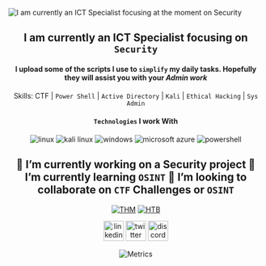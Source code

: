 
![I am currently an ICT Specialist focusing at the moment on Security ](https://user-images.githubusercontent.com/6078108/132122845-525108e2-0ecf-4591-9daa-2d829d0a5df5.png)
<div align="center"> 

 ## I am currently an ICT Specialist focusing on `Security`


#### I upload some of the scripts I use to `simplify` my daily tasks. Hopefully they will assist you with your *Admin work*

Skills: CTF | `Power Shell` | `Active Directory` | `Kali` | `Ethical Hacking` | `Sys Admin`
 
#### `Technologies` I work With


![linux](https://img.shields.io/badge/Linux-FCC624?style=for-the-badge&logo=linux&logoColor=black)
![kali linux](https://img.shields.io/badge/Kali_Linux-557C94?style=for-the-badge&logo=kali-linux&logoColor=white)
![windows](https://img.shields.io/badge/Windows-0078D6?style=for-the-badge&logo=windows&logoColor=white)
![microsoft azure](https://img.shields.io/badge/microsoft%20azure-0089D6?style=for-the-badge&logo=microsoft-azure&logoColor=white)
![powershell](https://img.shields.io/badge/PowerShell-5391FE?style=for-the-badge&logo=PowerShell&logoColor=white)
 



🔭 I’m currently working on a Security project 🌱 I’m currently learning `OSINT` 👯 I’m looking to collaborate on `CTF` Challenges or `OSINT`
------------------------------------------------------------------------------

[<img src='https://user-images.githubusercontent.com/6078108/132119235-1b7fcf0d-fd5d-447b-870b-05d5d8c7cb45.png' alt='THM'>](https://tryhackme.com/p/cry0g3nix)
[<img src='https://user-images.githubusercontent.com/6078108/132130720-e15a923c-80f4-4b3c-addf-f6b73c3c5474.png' alt='HTB'>](https://app.hackthebox.eu/profile/62390)


[<img src='https://cdn.jsdelivr.net/npm/simple-icons@3.0.1/icons/linkedin.svg' alt="linkedin" height='40'>](https://linkedin.com/arimoyal)
[<img src='https://cdn.jsdelivr.net/npm/simple-icons@3.0.1/icons/twitter.svg' alt='twitter' height='40'>](https://twitter.com/arimoyal)
[<img src='https://cdn.jsdelivr.net/npm/simple-icons@3.0.1/icons/discord.svg' alt='discord' height='40'>](https://discord.com/crashzero)

![Metrics](https://metrics.lecoq.io/arimoyal?template=terminal&base.header=0&base.repositories=0&base.metadata=0&tweets=1&languages=1&languages.limit=8&languages.sections=most-used&languages.colors=github&languages.threshold=0%25&languages.indepth=false&languages.categories=markup%2C%20programming&languages.recent.categories=markup%2C%20programming&languages.recent.load=300&languages.recent.days=14&tweets.attachments=true&tweets.limit=2&tweets.user=arimoyal&config.timezone=Africa%2FJohannesburg)</div>










